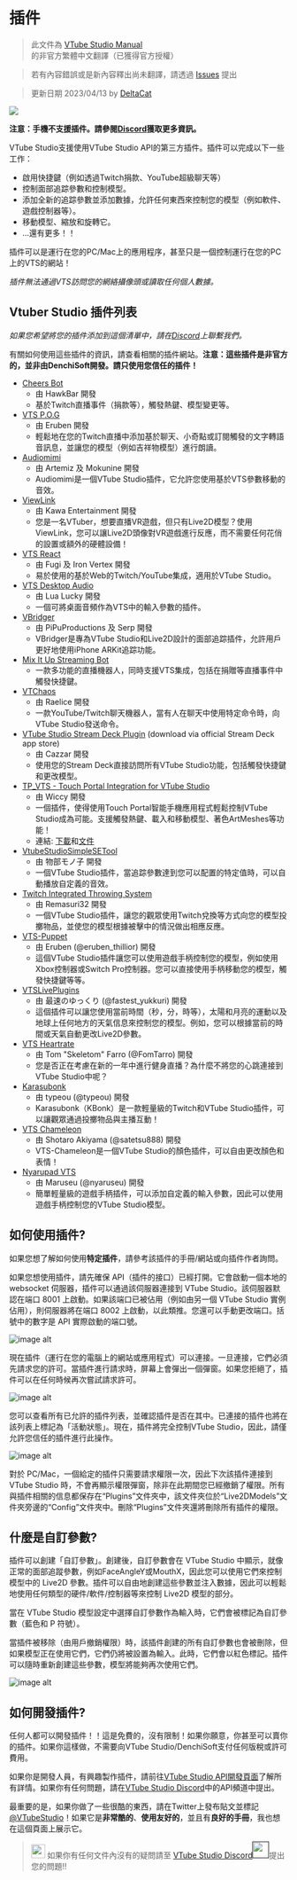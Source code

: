 # 插件
> 此文件為 [VTube Studio Manual](https://github.com/DenchiSoft/VTubeStudio/wiki) 的非官方繁體中文翻譯（已獲得官方授權）

> 若有內容錯誤或是新內容釋出尚未翻譯，請透過 [Issues](https://github.com/DeltaCatIsGuilty/awsome-vtuber-tool/issues) 提出

> 更新日期 2023/04/13 by [DeltaCat](https://github.com/DeltaCatIsGuilty)

![](https://raw.githubusercontent.com/wiki/DenchiSoft/VTubeStudio/img/vtube_studio_plugins_logo.png)

**注意：手機不支援插件。請參閱[Discord](https://discord.gg/VTubeStudio)獲取更多資訊。**

VTube Studio支援使用VTube Studio API的第三方插件。插件可以完成以下一些工作：

* 啟用快捷鍵（例如透過Twitch捐款、YouTube超級聊天等）
* 控制面部追踪參數和控制模型。
* 添加全新的追踪參數並添加數據，允許任何東西來控制您的模型（例如軟件、遊戲控制器等）。
* 移動模型、縮放和旋轉它。
* ...還有更多！！

插件可以是運行在您的PC/Mac上的應用程序，甚至只是一個控制運行在您的PC上的VTS的網站！

*插件無法通過VTS訪問您的網絡攝像頭或讀取任何個人數據。*

## Vtuber Studio 插件列表

*如果您希望將您的插件添加到這個清單中，請在[Discord](https://discord.gg/VTubeStudio)上聯繫我們。*

有關如何使用這些插件的資訊，請查看相關的插件網站。**注意：這些插件是非官方的，並非由DenchiSoft開發。請只使用您信任的插件！**

* [Cheers Bot](https://cheers.hawk.bar/)
    * 由 HawkBar 開發
    * 基於Twitch直播事件（捐款等），觸發熱鍵、模型變更等。
* [VTS P.O.G](https://eruben.itch.io/vts-pog/)
    * 由 Eruben 開發
    * 輕鬆地在您的Twitch直播中添加基於聊天、小奇點或訂閱觸發的文字轉語音訊息，並讓您的模型（例如吉祥物模型）進行朗讀。
* [Audiomimi](https://ko-fi.com/s/25d2b6bafa)
    * 由 Artemiz 及 Mokunine 開發
    * Audiomimi是一個VTube Studio插件，它允許您使用基於VTS參數移動的音效。
* [ViewLink](https://kawaentertainment.itch.io/viewlink)
    * 由 Kawa Entertainment 開發
    * 您是一名VTuber，想要直播VR遊戲，但只有Live2D模型？使用ViewLink，您可以讓Live2D頭像對VR遊戲進行反應，而不需要任何花俏的設置或額外的硬體設備！
* [VTS React](https://vts-react.fugi.tech/)
    * 由 Fugi 及 Iron Vertex 開發
    * 易於使用的基於Web的Twitch/YouTube集成，適用於VTube Studio。
* [VTS Desktop Audio](https://lualucky.itch.io/vts-desktop-audio-plugin)
    * 由 Lua Lucky 開發
    * 一個可將桌面音頻作為VTS中的輸入參數的插件。
* [VBridger](https://store.steampowered.com/app/1898830/VBridger)
    * 由 PiPuProductions 及 Serp 開發
    * VBridger是專為VTube Studio和Live2D設計的面部追踪插件，允許用戶更好地使用iPhone ARKit追踪功能。
* [Mix It Up Streaming Bot](https://mixitupapp.com/)
    * 一款多功能的直播機器人，同時支援VTS集成，包括在捐贈等直播事件中觸發快捷鍵。
* [VTChaos](https://github.com/Raelice/VTchaos)
    * 由 Raelice 開發
    * 一款YouTube/Twitch聊天機器人，當有人在聊天中使用特定命令時，向VTube Studio發送命令。
* [VTube Studio Stream Deck Plugin](https://apps.elgato.com/search?s=vtube) (download via official Stream Deck app store)
    * 由 Cazzar 開發
    * 使用您的Stream Deck直接訪問所有VTube Studio功能，包括觸發快捷鍵和更改模型。
* [TP_VTS - Touch Portal Integration for VTube Studio](https://)
    * 由 Wiccy 開發
    * 一個插件，使得使用Touch Portal智能手機應用程式輕鬆控制VTube Studio成為可能。支援觸發熱鍵、載入和移動模型、著色ArtMeshes等功能！
    * 連結: [下載](http://wiccy.net/TP_VTS/)和[文件](http://wiccy.net/TP_VTS/)
* [VtubeStudioSimpleSETool](https://mononobe-monoko.booth.pm/items/3468381)
    * 由 物部モノ子 開發
    * 一個VTube Studio插件，當追踪參數達到您可以配置的特定值時，可以自動播放自定義的音效。
* [Twitch Integrated Throwing System](https://remasuri3.itch.io/tits)
    * 由 Remasuri32 開發
    * 一個VTube Studio插件，讓您的觀眾使用Twitch兌換等方式向您的模型投擲物品，並使您的模型根據被擊中的情況做出相應反應。
* [VTS-Puppet](https://eruben.itch.io/vtspuppet)
    * 由 Eruben (@eruben_thillior) 開發
    * 這個VTube Studio插件讓您可以使用遊戲手柄控制您的模型，例如使用Xbox控制器或Switch Pro控制器。您可以直接使用手柄移動您的模型，觸發快捷鍵等等。
* [VTSLivePlugins](https://github.com/fastestyukkuri/VTSLivePlugins)
    * 由 最速のゆっくり (@fastest_yukkuri) 開發
    * 這個插件可以讓您使用當前時間（秒，分，時等），太陽和月亮的運動以及地球上任何地方的天氣信息來控制您的模型。例如，您可以根據當前的時間或天氣自動更改Live2D參數。
* [VTS Heartrate](https://skeletom-ch.itch.io/vts-heartrate)
    * 由 Tom "Skeletom" Farro (@FomTarro) 開發
    * 您是否正在考慮在新的一年中進行健身直播？為什麼不將您的心跳連接到VTube Studio中呢？
* [Karasubonk](https://typeou.itch.io/karasubonk)
    * 由 typeou (@typeou) 開發
    * Karasubonk（KBonk）是一款輕量級的Twitch和VTube Studio插件，可以讓觀眾通過投擲物品與主播互動！
* [VTS Chameleon](https://satetsu888.github.io/vts-chameleon/)
    * 由 Shotaro Akiyama (@satetsu888) 開發
    * VTS-Chameleon是一個VTube Studio的顏色插件，可以自由更改顏色和表情！
* [Nyarupad VTS](https://maruseu.itch.io/nyarupad-vts)
    * 由 Maruseu (@nyaruseu) 開發
    * 簡單輕量級的遊戲手柄插件，可以添加自定義的輸入參數，因此可以使用遊戲手柄控制您的VTube Studio模型。

## 如何使用插件?

如果您想了解如何使用**特定插件**，請參考該插件的手冊/網站或向插件作者詢問。

如果您想使用插件，請先確保 API（插件的接口）已經打開。它會啟動一個本地的 websocket 伺服器，插件可以通過該伺服器連接到 VTube Studio。該伺服器默認在端口 8001 上啟動。如果該端口已被佔用（例如由另一個 VTube Studio 實例佔用），則伺服器將在端口 8002 上啟動，以此類推。您還可以手動更改端口。括號中的數字是 API 實際啟動的端口號。

![image alt](https://raw.githubusercontent.com/wiki/DenchiSoft/VTubeStudio/img/plugins_on.png)

現在插件（運行在您的電腦上的網站或應用程式）可以連接。一旦連接，它們必須先請求您的許可。當插件進行請求時，屏幕上會彈出一個彈窗。如果您拒絕了，插件可以在任何時候再次嘗試請求許可。

![image alt](https://raw.githubusercontent.com/wiki/DenchiSoft/VTubeStudio/img/plugin_permission.png)

您可以查看所有已允許的插件列表，並確認插件是否在其中。已連接的插件也將在該列表上標記為「活動狀態」。現在，插件將完全控制VTube Studio，因此，請僅允許您信任的插件進行此操作。

![image alt](https://raw.githubusercontent.com/wiki/DenchiSoft/VTubeStudio/img/plugin_list.png)

對於 PC/Mac，一個給定的插件只需要請求權限一次，因此下次該插件連接到 VTube Studio 時，不會再顯示權限彈窗，除非在此期間您已經撤銷了權限。所有與插件相關的信息都保存在“Plugins”文件夾中，該文件夾位於“Live2DModels”文件夾旁邊的“Config”文件夾中。刪除“Plugins”文件夾還將刪除所有插件的權限。

## 什麼是自訂參數?

插件可以創建「自訂參數」。創建後，自訂參數會在 VTube Studio 中顯示，就像正常的面部追蹤參數，例如FaceAngleY或MouthX，因此您可以使用它們來控制模型中的 Live2D 參數。插件可以自由地創建這些參數並注入數據，因此可以輕鬆地使用任何類型的硬件/軟件/控制器等來控制 Live2D 模型的部分。

當在 VTube Studio 模型設定中選擇自訂參數作為輸入時，它們會被標記為自訂參數（藍色和 P 符號）。

當插件被移除（由用戶撤銷權限）時，該插件創建的所有自訂參數也會被刪除，但如果模型正在使用它們，它們仍將被設置為輸入。此時，它們會以紅色標記。插件可以隨時重新創建這些參數，模型將能夠再次使用它們。

![image alt](https://raw.githubusercontent.com/wiki/DenchiSoft/VTubeStudio/img/custom_param_1.png)

## 如何開發插件?

任何人都可以開發插件！！這是免費的，沒有限制！如果你願意，你甚至可以賣你的插件。如果你這樣做，不需要向VTube Studio/DenchiSoft支付任何版稅或許可費用。

如果你是開發人員，有興趣製作插件，請前往[VTube Studio API開發頁面](https://github.com/DenchiSoft/VTubeStudio/)了解所有詳情。如果你有任何問題，請在[VTube Studio Discord](https://discord.gg/VTubeStudio)中的API頻道中提出。

最重要的是，如果你做了一些很酷的東西，請在Twitter上發布貼文並標記[@VTubeStudio](https://twitter.com/VTubeStudio)！如果它是**非常酷的**、**使用友好的**，並且有**良好的手冊**，我也想在這個頁面上展示它。

><img src="https://raw.githubusercontent.com/wiki/DenchiSoft/VTubeStudio/img/kspDoki.png" width="25"/> 如果你有任何文件內沒有的疑問請至 [VTube Studio Discord<img src="https://raw.githubusercontent.com/wiki/DenchiSoft/VTubeStudio/img/discord_logo_new.png" width="30"/>]()提出您的問題!!
